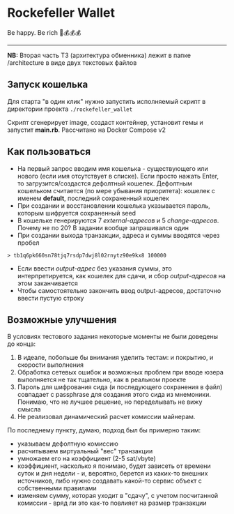 # Rockefeller Wallet

Be happy. Be rich 🤑💰💰💰

---

**NB:** Вторая часть ТЗ (архитектура обменника) лежит в папке /architecture в виде двух текстовых файлов

## Запуск кошелька

Для старта "в один клик" нужно запустить исполняемый скрипт в директории проекта `./rockefeller_wallet`

Скрипт сгенерирует image, создаст контейнер, установит гемы и запустит **main.rb**. Рассчитано на Docker Compose v2

## Как пользоваться

- На первый запрос вводим имя кошелька - существующего или нового (если имя отсутствует в списке). Если просто нажать Enter, то загрузится/создастся дефолтный кошелек. Дефолтным кошельком считается (по мере убывания приоритета): кошелек с именем **default**, последний сохраненный кошелек
- При создании и восстановлении кошелька указывается пароль, которым шифруется сохраненный seed
- В кошельке генерируются 7 *external-адресов* и 5 *change-адресов*. Почему не по 20? В задании вообще запрашивался один
- При создании выхода транзакции, адреса и суммы вводятся через пробел
```
> tb1q6pk660sn78tjq7rsdp7dwj8l02rnytz90e9kx8 100000
```
- Если ввести *output-адрес* без указания суммы, это интерпретируется, как кошелек для сдачи, и сбор *output-адресов* на этом заканчивается
- Чтобы самостоятельно закончить ввод output-адресов, достаточно ввести пустую строку

## Возможные улучшения

В условиях тестового задания некоторые моменты не были доведены до конца:

1. В идеале, побольше бы внимания уделить тестам: и покрытию, и скорости выполнения
2. Обработка сетевых ошибок и возможных проблем при вводе юзера выполняется не так тщательно, как в реальном проекте
3. Пароль для шифрования сида (и последующего сохранения в файл) совпадает с passphrase для создания этого сида из мнемоники. Понимаю, что не лучшее решение, но переделывать не вижу смысла
4. Не реализовал динамический расчет комиссии майнерам.

По последнему пункту, думаю, подход был бы примерно таким:
- указываем дефолтную комиссию
- расчитываем виртуальный "вес" транзакции
- умножаем его на коэффициент (2-5 sat/vbyte)
- коэффициент, насколько я понимаю, будет зависеть от времени суток и дня недели - и, вероятно, берется из каких-то внешних источников, либо нужно создавать какой-то сервис объект с собственными правилами
- изменяем сумму, которая уходит в "сдачу", с учетом посчитанной комиссии - вряд ли это как-то повлияет на размер транзакции
